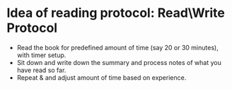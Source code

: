 # Idea of reading protocol: Read\Write Protocol

- Read the book for predefined amount of time (say 20 or 30 minutes), with timer setup.
- Sit down and write down the summary and process notes of what you have read so far.
- Repeat & and adjust amount of time based on experience.